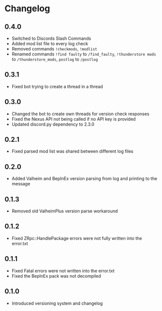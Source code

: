 # Changelog

## 0.4.0
* Switched to Discords Slash Commands
* Added mod list file to every log check
* Removed commands `!checkmods`, `!modlist`
* Renamed commands `!find faulty` to `/find_faulty`, `!thunderstore mods` to `/thunderstore_mods`, `postlog` to `/postlog`

## 0.3.1
* Fixed bot trying to create a thread in a thread

## 0.3.0
* Changed the bot to create own threads for version check responses
* Fixed the Nexus API not being called if no API key is provided
* Updated discord.py dependency to 2.3.0

## 0.2.1
* Fixed parsed mod list was shared between different log files

## 0.2.0
* Added Valheim and BepInEx version parsing from log and printing to the message

## 0.1.3
* Removed old ValheimPlus version parse workaround

## 0.1.2
* Fixed ZRpc::HandlePackage errors were not fully written into the error.txt

## 0.1.1
* Fixed Fatal errors were not written into the error.txt
* Fixed the BepInEx pack was not decompiled

## 0.1.0
* Introduced versioning system and changelog
